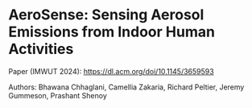 # AeroSense: Sensing Aerosol Emissions from Indoor Human Activities

Paper (IMWUT 2024): https://dl.acm.org/doi/10.1145/3659593

Authors: Bhawana Chhaglani, Camellia Zakaria, Richard Peltier, Jeremy Gummeson, Prashant Shenoy

